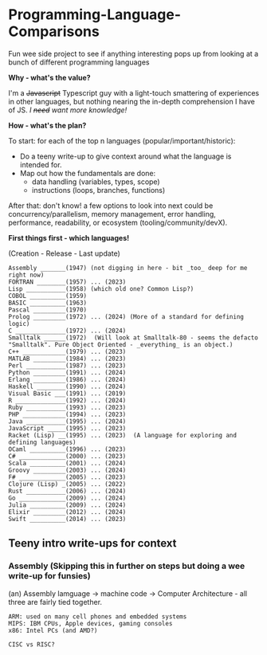 # Programming-Language-Comparisons
Fun wee side project to see if anything interesting pops up from looking at a bunch of different programming languages

**Why - what's the value?**

I'm a ~~Javascript~~ Typescript guy with a light-touch smattering of experiences in other languages, but nothing nearing the in-depth comprehension I have of JS. _I ~~need~~ want more knowledge!_

**How - what's the plan?**

To start: for each of the top n languages (popular/important/historic):
 - Do a teeny write-up to give context around what the language is intended for.
 - Map out how the fundamentals are done:
   - data handling (variables, types, scope)
   - instructions (loops, branches, functions)

After that: don't know! a few options to look into next could be concurrency/parallelism, memory management, error handling, performance, readability, or ecosystem (tooling/community/devX).

**First things first - which languages!**

(Creation - Release - Last update) 
```
Assembly _______(1947) (not digging in here - bit _too_ deep for me right now)  
FORTRAN ________(1957) ... (2023)  
Lisp ___________(1958) (which old one? Common Lisp?)  
COBOL __________(1959)  
BASIC __________(1963)  
Pascal _________(1970)  
Prolog _________(1972) ... (2024) (More of a standard for defining logic)
C ______________(1972) ... (2024)    
Smalltalk ______(1972)  (Will look at Smalltalk-80 - seems the defacto "Smalltalk". Pure Object Oriented - _everything_ is an object.)
C++ ____________(1979) ... (2023)  
MATLAB _________(1984) ... (2023)  
Perl ___________(1987) ... (2023)  
Python _________(1991) ... (2024)  
Erlang _________(1986) ... (2024)  
Haskell ________(1990) ... (2024)  
Visual Basic ___(1991) ... (2019)  
R ______________(1992) ... (2024)        
Ruby ___________(1993) ... (2023)      
PHP ____________(1994) ... (2023)    
Java ___________(1995) ... (2024)  
JavaScript _____(1995) ... (2023)  
Racket (Lisp) __(1995) ... (2023)  (A language for exploring and defining languages)
OCaml __________(1996) ... (2023)  
C# _____________(2000) ... (2023)  
Scala __________(2001) ... (2024)  
Groovy _________(2003) ... (2024)  
F# _____________(2005) ... (2023)  
Clojure (Lisp) _(2005) ... (2022)  
Rust ___________(2006) ... (2024)  
Go _____________(2009) ... (2024)  
Julia __________(2009) ... (2024)  
Elixir _________(2012) ... (2024)  
Swift __________(2014) ... (2023)  
```

## Teeny intro write-ups for context

### Assembly (Skipping this in further on steps but doing a wee write-up for funsies)

(an) Assembly lamguage -> machine code -> Computer Architecture - all three are fairly tied together.

```
ARM: used on many cell phones and embedded systems
MIPS: IBM CPUs, Apple devices, gaming consoles
x86: Intel PCs (and AMD?)

CISC vs RISC?
```
